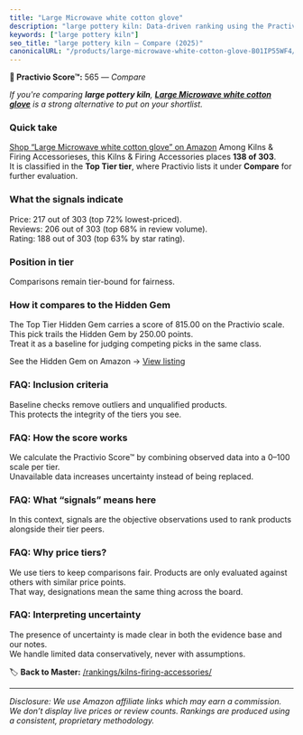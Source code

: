 ```yaml
---
title: "Large Microwave white cotton glove"
description: "large pottery kiln: Data-driven ranking using the Practivio Score™. Positioned by quality, value, demand, findability, momentum."
keywords: ["large pottery kiln"]
seo_title: "large pottery kiln — Compare (2025)"
canonicalURL: "/products/large-microwave-white-cotton-glove-B01IP55WF4/"
---
```


**🛒 Practivio Score™:** 565 — _Compare_


*If you're comparing **large pottery kiln**, **[Large Microwave white cotton glove](https://www.amazon.com/dp/B01IP55WF4?tag=practivio-20)** is a strong alternative to put on your shortlist.*
### Quick take
[Shop “Large Microwave white cotton glove” on Amazon](https://www.amazon.com/dp/B01IP55WF4?tag=practivio-20)
Among Kilns & Firing Accessorieses, this Kilns & Firing Accessories places **138 of 303**.  
It is classified in the **Top Tier tier**, where Practivio lists it under **Compare** for further evaluation.

### What the signals indicate
Price: 217 out of 303 (top 72% lowest-priced).  
Reviews: 206 out of 303 (top 68% in review volume).  
Rating: 188 out of 303 (top 63% by star rating).  

### Position in tier
Comparisons remain tier-bound for fairness.

### How it compares to the Hidden Gem
The Top Tier Hidden Gem carries a score of 815.00 on the Practivio scale.  
This pick trails the Hidden Gem by 250.00 points.  
Treat it as a baseline for judging competing picks in the same class.  

See the Hidden Gem on Amazon → [View listing](https://www.amazon.com/dp/B0CQJVQ1XB?tag=practivio-20)

### FAQ: Inclusion criteria
Baseline checks remove outliers and unqualified products.  
This protects the integrity of the tiers you see.

### FAQ: How the score works
We calculate the Practivio Score™ by combining observed data into a 0–100 scale per tier.  
Unavailable data increases uncertainty instead of being replaced.

### FAQ: What “signals” means here
In this context, signals are the objective observations used to rank products alongside their tier peers.

### FAQ: Why price tiers?
We use tiers to keep comparisons fair. Products are only evaluated against others with similar price points.  
That way, designations mean the same thing across the board.

### FAQ: Interpreting uncertainty
The presence of uncertainty is made clear in both the evidence base and our notes.  
We handle limited data conservatively, never with assumptions.

<!-- Missing template for Compare/CompareWithinPriceClass -->


🏷️ **Back to Master:** [/rankings/kilns-firing-accessories/](/rankings/kilns-firing-accessories/)

---
_Disclosure: We use Amazon affiliate links which may earn a commission. We don’t display live prices or review counts. Rankings are produced using a consistent, proprietary methodology._
